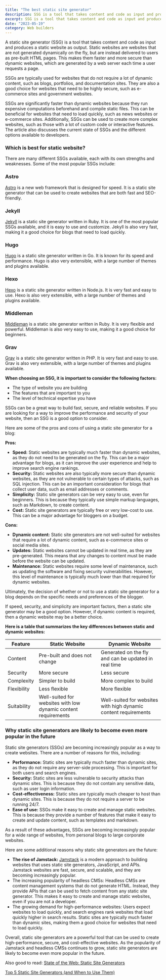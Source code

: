 ```yaml
---
title: "The best static site generator"
description: SSG is a tool that takes content and code as input and produces a static website as output
excerpt: SSG is a tool that takes content and code as input and produces a static website as output
date: "2023-05-19"
category: Web builders
---
```


A static site generator (SSG) is a tool that takes content and code as input and produces a static website as output. Static websites are websites that are not generated dynamically on the fly, but are instead delivered to users as pre-built HTML pages. This makes them faster and more secure than dynamic websites, which are generated by a web server each time a user requests a page.

SSGs are typically used for websites that do not require a lot of dynamic content, such as blogs, portfolios, and documentation sites. They are also a good choice for websites that need to be highly secure, such as e-commerce sites and government websites.

SSGs are significantly faster than dynamic websites because they run expensive computations beforehand and compile static files. This can be beneficial for websites that need to load quickly, such as news websites or e-commerce sites. Additionally, SSGs can be used to create more complex websites, such as those with a lot of custom code or interactive features. The article also discusses the current state of SSGs and the different options available to developers.

### Which is best for static website?

There are many different SSGs available, each with its own strengths and weaknesses. Some of the most popular SSGs include:

### Astro
[Astro](https://kokitree.com/posts/astro-review) is a new web framework that is designed for speed. It is a static site generator that can be used to create websites that are both fast and SEO-friendly.

### Jekyll

[Jekyll](https://jekyllrb.com/) is a static site generator written in Ruby. It is one of the most popular SSGs available, and it is easy to use and customize. Jekyll is also very fast, making it a good choice for blogs that need to load quickly.

### Hugo

[Hugo](https://kokitree.com/posts/hugo-review) is a static site generator written in Go. It is known for its speed and performance. Hugo is also very extensible, with a large number of themes and plugins available.

### Hexo

[Hexo](https://hexo.io/) is a static site generator written in Node.js. It is very fast and easy to use. Hexo is also very extensible, with a large number of themes and plugins available.

### Middleman

[Middleman](https://middlemanapp.com/) is a static site generator written in Ruby. It is very flexible and powerful. Middleman is also very easy to use, making it a good choice for beginners.

### Grav

[Grav](https://getgrav.org/) is a static site generator written in PHP. It is very fast and easy to use. Grav is also very extensible, with a large number of themes and plugins available.

**When choosing an SSG, it is important to consider the following factors:**

- The type of website you are building
- The features that are important to you
- The level of technical expertise you have

SSGs can be a great way to build fast, secure, and reliable websites. If you are looking for a way to improve the performance and security of your website, then an SSG is a good option to consider.

Here are some of the pros and cons of using a static site generator for a blog:

**Pros:**

- **Speed:** Static websites are typically much faster than dynamic websites, as they do not need to be generated on the fly. This can be a major advantage for blogs, as it can improve the user experience and help to improve search engine rankings.
- **Security:** Static websites are also typically more secure than dynamic websites, as they are not vulnerable to certain types of attacks, such as SQL injection. This can be an important consideration for blogs that collect user data, such as email addresses or comments.
- **Simplicity:** Static site generators can be very easy to use, even for beginners. This is because they typically use simple markup languages, such as Markdown, to create content.
- **Cost:** Static site generators are typically free or very low-cost to use. This can be a major advantage for bloggers on a budget.

**Cons:**

- **Dynamic content:** Static site generators are not well-suited for websites that require a lot of dynamic content, such as e-commerce sites or social media sites.
- **Updates:** Static websites cannot be updated in real time, as they are pre-generated. This means that any changes to content must be made before the website can be updated.
- **Maintenance:** Static websites require some level of maintenance, such as updating the software and fixing security vulnerabilities. However, this level of maintenance is typically much lower than that required for dynamic websites.

Ultimately, the decision of whether or not to use a static site generator for a blog depends on the specific needs and preferences of the blogger.

If speed, security, and simplicity are important factors, then a static site generator may be a good option. However, if dynamic content is required, then a dynamic website may be a better choice.

**Here is a table that summarizes the key differences between static and dynamic websites:**

| Feature | Static Website | Dynamic Website |
| --- | --- | --- |
| Content | Pre-built and does not change | Generated on the fly and can be updated in real time |
| Security | More secure | Less secure |
| Complexity | Simpler to build | More complex to build |
| Flexibility | Less flexible | More flexible |
| Suitability | Well-suited for websites with low dynamic content requirements | Well-suited for websites with high dynamic content requirements |

### Why static site generators are likely to become even more popular in the future

Static site generators (SSGs) are becoming increasingly popular as a way to create websites. There are a number of reasons for this, including:

- **Performance:** Static sites are typically much faster than dynamic sites, as they do not require any server-side processing. This is important for both users and search engines.
- **Security:** Static sites are less vulnerable to security attacks than dynamic sites. This is because they do not contain any sensitive data, such as user login information.
- **Cost-effectiveness:** Static sites are typically much cheaper to host than dynamic sites. This is because they do not require a server to be running 24/7.
- **Ease of use:** SSGs make it easy to create and manage static websites. This is because they provide a number of features that make it easy to create and update content, such as templates and markdown.

As a result of these advantages, SSGs are becoming increasingly popular for a wide range of websites, from personal blogs to large corporate websites.

Here are some additional reasons why static site generators are the future:

- **The rise of Jamstack:** [Jamstack](https://jamstack.org/generators/) is a modern approach to building websites that uses static site generators, JavaScript, and APIs. Jamstack websites are fast, secure, and scalable, and they are becoming increasingly popular.
- The increasing popularity of headless CMSs: Headless CMSs are content management systems that do not generate HTML. Instead, they provide APIs that can be used to fetch content from any static site generator. This makes it easy to create and manage static websites, even if you are not a developer.
- The growing demand for high-performance websites: Users expect websites to load quickly, and search engines rank websites that load quickly higher in search results. Static sites are typically much faster than dynamic sites, making them a good choice for websites that need to load quickly.

Overall, static site generators are a powerful tool that can be used to create high-performance, secure, and cost-effective websites. As the popularity of Jamstack and headless CMSs continues to grow, static site generators are likely to become even more popular in the future.

Also good to read: 
[State of the Web: Static Site Generators](https://byteofdev.com/posts/static-site-generators/)

[Top 5 Static Site Generators (and When to Use Them)](https://kinsta.com/blog/static-site-generator/)
